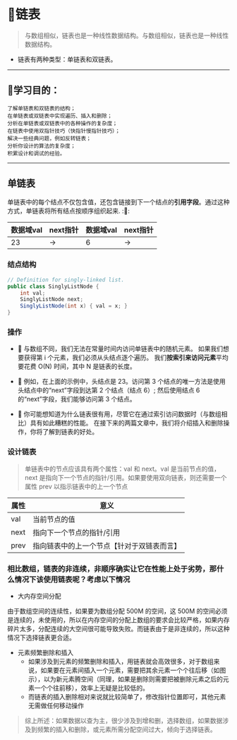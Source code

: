 # 🦎链表
> 与数组相似，链表也是一种线性数据结构。与数组相似，链表也是一种线性数据结构。
* 链表有两种类型：单链表和双链表。

------------


## 🦎学习目的：

```
了解单链表和双链表的结构；
在单链表或双链表中实现遍历、插入和删除；
分析在单链表或双链表中的各种操作的复杂度；
在链表中使用双指针技巧（快指针慢指针技巧）；
解决一些经典问题，例如反转链表；
分析你设计的算法的复杂度；
积累设计和调试的经验。
```

------------

## 单链表
单链表中的每个结点不仅包含值，还包含链接到下一个结点的**引用字段**。通过这种方式，单链表将所有结点按顺序组织起来.
:👻:


|  数据域val |  next指针 |数据域val|next指针|
| ------------ | ------------ |------------ |------------ |
|  23 | ->  |6|->  |


### 结点结构
```java
// Definition for singly-linked list.
public class SinglyListNode {
    int val;
    SinglyListNode next;
    SinglyListNode(int x) { val = x; }
}
```
### 操作
* 👻
与数组不同，我们无法在常量时间内访问单链表中的随机元素。 如果我们想要获得第 i 个元素，我们必须从头结点逐个遍历。 我们**按索引来访问元素**平均要花费 O(N) 时间，其中 N 是链表的长度。
* 👻
例如，在上面的示例中，头结点是 23。访问第 3 个结点的唯一方法是使用头结点中的“next”字段到达第 2 个结点（结点 6）; 然后使用结点 6 的“next”字段，我们能够访问第 3 个结点。

* 👻
你可能想知道为什么链表很有用，尽管它在通过索引访问数据时（与数组相比）具有如此糟糕的性能。 在接下来的两篇文章中，我们将介绍插入和删除操作，你将了解到链表的好处。

### 设计链表
> 单链表中的节点应该具有两个属性：val 和 next。val 是当前节点的值，next 是指向下一个节点的指针/引用。如果要使用双向链表，则还需要一个属性 prev 以指示链表中的上一个节点

|  属性 | 意义  |
| ------------ | ------------ |
|  val | 当前节点的值  |
| next  |  指向下一个节点的指针/引用 |
|  prev | 指向链表中的上一个节点【针对于双链表而言】  |

### 相比数组，链表的非连续，非顺序确实让它在性能上处于劣势，那什么情况下该使用链表呢？考虑以下情况
* 大内存空间分配

由于数组空间的连续性，如果要为数组分配 500M 的空间，这 500M 的空间必须是连续的，未使用的，所以在内存空间的分配上数组的要求会比较严格，如果内存碎片太多，分配连续的大空间很可能导致失败。而链表由于是非连续的，所以这种情况下选择链表更合适。

* 元素频繁删除和插入
  * 如果涉及到元素的频繁删除和插入，用链表就会高效很多，对于数组来说，如果要在元素间插入一个元素，需要把其余元素一个个往后移（如图示），以为新元素腾空间（同理，如果是删除则需要把被删除元素之后的元素一个个往前移），效率上无疑是比较低的。
  * 而链表的插入删除相对来说就比较简单了，修改指针位置即可，其他元素无需做任何移动操作
  
> 综上所述：如果数据以查为主，很少涉及到增和删，选择数组，如果数据涉及到频繁的插入和删除，或元素所需分配空间过大，倾向于选择链表。
